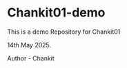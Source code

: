 # Chankit01-demo
This is a demo Repository for Chankit01
<br>

14th May 2025. 
<br>

Author - Chankit
